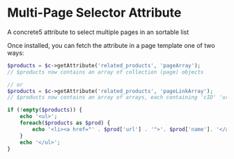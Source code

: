 Multi-Page Selector Attribute
=============================

A concrete5 attribute to select multiple pages in an sortable list

Once installed, you can fetch the attribute in a page template one of two ways:

```php
$products = $c->getAttribute('related_products', 'pageArray');
// $products now contains an array of collection (page) objects

// or 
$products = $c->getAttribute('related_products', 'pageLinkArray');
// $products now contains an array of arrays, each containing 'cID' 'url', and 'name', meaning you can do:

if (!empty($products)) { 
    echo '<ul>';
    foreach($products as $prod) {
        echo '<li><a href="' . $prod['url'] . '">'. $prod['name']. '</a></li>';
    }
    echo '</ul>';
}
```
